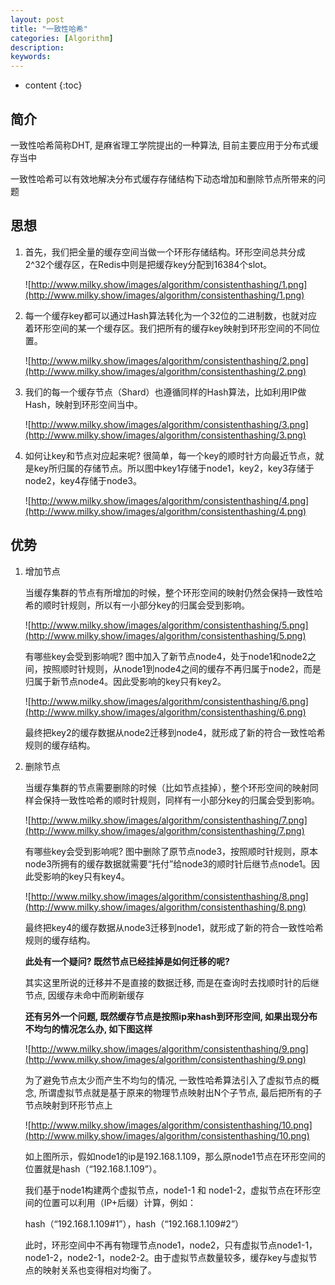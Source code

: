 ```yaml
---
layout: post
title: "一致性哈希"
categories: [Algorithm]
description:
keywords:
---
```


* content
{:toc}

## 简介

一致性哈希简称DHT, 是麻省理工学院提出的一种算法, 目前主要应用于分布式缓存当中

一致性哈希可以有效地解决分布式缓存存储结构下动态增加和删除节点所带来的问题

## 思想

1. 首先，我们把全量的缓存空间当做一个环形存储结构。环形空间总共分成2^32个缓存区，在Redis中则是把缓存key分配到16384个slot。

    ![http://www.milky.show/images/algorithm/consistenthashing/1.png](http://www.milky.show/images/algorithm/consistenthashing/1.png)

1. 每一个缓存key都可以通过Hash算法转化为一个32位的二进制数，也就对应着环形空间的某一个缓存区。我们把所有的缓存key映射到环形空间的不同位置。

    ![http://www.milky.show/images/algorithm/consistenthashing/2.png](http://www.milky.show/images/algorithm/consistenthashing/2.png)

1. 我们的每一个缓存节点（Shard）也遵循同样的Hash算法，比如利用IP做Hash，映射到环形空间当中。

    ![http://www.milky.show/images/algorithm/consistenthashing/3.png](http://www.milky.show/images/algorithm/consistenthashing/3.png)
    
1. 如何让key和节点对应起来呢? 很简单，每一个key的顺时针方向最近节点，就是key所归属的存储节点。所以图中key1存储于node1，key2，key3存储于node2，key4存储于node3。

    ![http://www.milky.show/images/algorithm/consistenthashing/4.png](http://www.milky.show/images/algorithm/consistenthashing/4.png)

## 优势

1. 增加节点

    当缓存集群的节点有所增加的时候，整个环形空间的映射仍然会保持一致性哈希的顺时针规则，所以有一小部分key的归属会受到影响。

    ![http://www.milky.show/images/algorithm/consistenthashing/5.png](http://www.milky.show/images/algorithm/consistenthashing/5.png)

    有哪些key会受到影响呢? 图中加入了新节点node4，处于node1和node2之间，按照顺时针规则，从node1到node4之间的缓存不再归属于node2，而是归属于新节点node4。因此受影响的key只有key2。

    ![http://www.milky.show/images/algorithm/consistenthashing/6.png](http://www.milky.show/images/algorithm/consistenthashing/6.png)

    最终把key2的缓存数据从node2迁移到node4，就形成了新的符合一致性哈希规则的缓存结构。

1. 删除节点

    当缓存集群的节点需要删除的时候（比如节点挂掉），整个环形空间的映射同样会保持一致性哈希的顺时针规则，同样有一小部分key的归属会受到影响。

    ![http://www.milky.show/images/algorithm/consistenthashing/7.png](http://www.milky.show/images/algorithm/consistenthashing/7.png)

    有哪些key会受到影响呢? 图中删除了原节点node3，按照顺时针规则，原本node3所拥有的缓存数据就需要“托付”给node3的顺时针后继节点node1。因此受影响的key只有key4。

    ![http://www.milky.show/images/algorithm/consistenthashing/8.png](http://www.milky.show/images/algorithm/consistenthashing/8.png)

    最终把key4的缓存数据从node3迁移到node1，就形成了新的符合一致性哈希规则的缓存结构。

    **此处有一个疑问? 既然节点已经挂掉是如何迁移的呢?**

    其实这里所说的迁移并不是直接的数据迁移, 而是在查询时去找顺时针的后继节点, 因缓存未命中而刷新缓存

    **还有另外一个问题, 既然缓存节点是按照ip来hash到环形空间, 如果出现分布不均匀的情况怎么办, 如下图这样**

    ![http://www.milky.show/images/algorithm/consistenthashing/9.png](http://www.milky.show/images/algorithm/consistenthashing/9.png)

    为了避免节点太少而产生不均匀的情况, 一致性哈希算法引入了虚拟节点的概念, 所谓虚拟节点就是基于原来的物理节点映射出N个子节点, 最后把所有的子节点映射到环形节点上

    ![http://www.milky.show/images/algorithm/consistenthashing/10.png](http://www.milky.show/images/algorithm/consistenthashing/10.png)

    如上图所示，假如node1的ip是192.168.1.109，那么原node1节点在环形空间的位置就是hash（“192.168.1.109”）。

    我们基于node1构建两个虚拟节点，node1-1 和 node1-2，虚拟节点在环形空间的位置可以利用（IP+后缀）计算，例如：

    hash（“192.168.1.109#1”），hash（“192.168.1.109#2”）

    此时，环形空间中不再有物理节点node1，node2，只有虚拟节点node1-1，node1-2，node2-1，node2-2。由于虚拟节点数量较多，缓存key与虚拟节点的映射关系也变得相对均衡了。
    
    
    
    